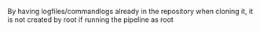 By having logfiles/commandlogs already in the repository when cloning it, it is not created by root if running the pipeline as root
